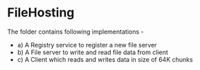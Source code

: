 # FileHosting
The folder contains following implementations -
- a) A Registry service to register a new file server </br>
- b) A File server to write and read file data from client </br>
- c) A Client which reads and writes data in size of 64K chunks </br>
